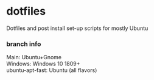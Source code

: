 # dotfiles
Dotfiles and post install set-up scripts for mostly Ubuntu

<h3/>branch info</h3>
Main:             Ubuntu+Gnome <br>
Windows:          Windows 10 1809+ <br>
ubuntu-apt-fast:  Ubuntu (all flavors) <br>
